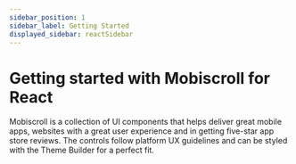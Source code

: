 ```yaml
---
sidebar_position: 1
sidebar_label: Getting Started
displayed_sidebar: reactSidebar
---
```


# Getting started with Mobiscroll for React

Mobiscroll is a collection of UI components that helps deliver great mobile apps, websites with a great user experience and in getting five-star app store reviews. The controls follow platform UX guidelines and can be styled with the Theme Builder for a perfect fit.